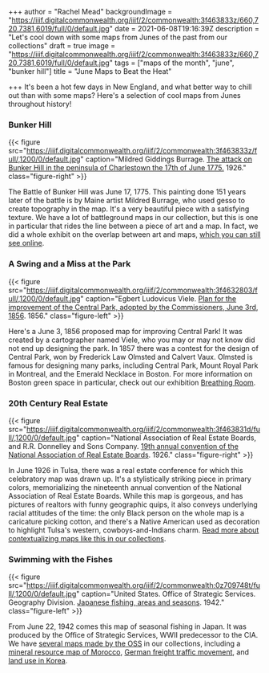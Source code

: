 +++
author = "Rachel Mead"
backgroundImage = "https://iiif.digitalcommonwealth.org/iiif/2/commonwealth:3f463833z/660,720,7381,6019/full/0/default.jpg"
date = 2021-06-08T19:16:39Z
description = "Let's cool down with some maps from Junes of the past from our collections"
draft = true
image = "https://iiif.digitalcommonwealth.org/iiif/2/commonwealth:3f463833z/660,720,7381,6019/full/0/default.jpg"
tags = ["maps of the month", "june", "bunker hill"]
title = "June Maps to Beat the Heat"

+++
It's been a hot few days in New England, and what better way to chill out than with some maps? Here's a selection of cool maps from Junes throughout history!

### Bunker Hill

{{< figure src="https://iiif.digitalcommonwealth.org/iiif/2/commonwealth:3f463833z/full/,1200/0/default.jpg" caption="Mildred Giddings Burrage. [The attack on Bunker Hill in the peninsula of Charlestown the 17th of June 1775.](https://collections.leventhalmap.org/search/commonwealth:3f463832p) 1926." class="figure-right" >}}

The Battle of Bunker Hill was June 17, 1775. This painting done 151 years later of the battle is by Maine artist Mildred Burrage, who used gesso to create topography in the map. It's a very beautiful piece with a satisfying texture. We have a lot of battleground maps in our collection, but this is one in particular that rides the line between a piece of art and a map. In fact, we did a whole exhibit on the overlap between art and maps, [which you can still see online](https://collections.leventhalmap.org/exhibits/23).

### A Swing and a Miss at the Park

{{< figure src="https://iiif.digitalcommonwealth.org/iiif/2/commonwealth:3f4632803/full/,1200/0/default.jpg" caption="Egbert Ludovicus Viele. [Plan for the improvement of the Central Park, adopted by the Commissioners, June 3rd, 1856](https://collections.leventhalmap.org/search/commonwealth:3f463279b). 1856." class="figure-left" >}}

Here's a June 3, 1856 proposed map for improving Central Park! It was created by a cartographer named Viele, who you may or may not know did not end up designing the park. In 1857 there was a contest for the design of Central Park, won by Frederick Law Olmsted and Calvert Vaux. Olmsted is famous for designing many parks, including Central Park, Mount Royal Park in Montreal, and the Emerald Necklace in Boston. For more information on Boston green space in particular, check out our exhibition [Breathing Room](https://collections.leventhalmap.org/exhibits/21).

### 20th Century Real Estate

{{< figure src="https://iiif.digitalcommonwealth.org/iiif/2/commonwealth:3f463831d/full/,1200/0/default.jpg" caption="National Association of Real Estate Boards, and R.R. Donnelley and Sons Company. [19th annual convention of the National Association of Real Estate Boards](https://collections.leventhalmap.org/search/commonwealth:3f4638304). 1926." class="figure-right" >}}

In June 1926 in Tulsa, there was a real estate conference for which this celebratory map was drawn up. It's a stylistically striking piece in primary colors, memorializing the nineteenth annual convention of the National Association of Real Estate Boards. While this map is gorgeous, and has pictures of realtors with funny geographic quips, it also conveys underlying racial attitudes of the time: the only Black person on the whole map is a caricature picking cotton, and there's a Native American used as decoration to highlight Tulsa's western, cowboys-and-Indians charm. [Read more about contextualizing maps like this in our collections](https://www.leventhalmap.org/collections/contextualizing-collections/).

### Swimming with the Fishes

{{< figure src="https://iiif.digitalcommonwealth.org/iiif/2/commonwealth:0z709748t/full/,1200/0/default.jpg" caption="United States. Office of Strategic Services. Geography Division. [Japanese fishing, areas and seasons](https://collections.leventhalmap.org/search/commonwealth:0z709747j). 1942." class="figure-left" >}}

From June 22, 1942 comes this map of seasonal fishing in Japan. It was produced by the Office of Strategic Services, WWII predecessor to the CIA. We have [several maps made by the OSS](https://collections.leventhalmap.org/search?f%5Bname_facet_ssim%5D%5B%5D=United+States.+Office+of+Strategic+Services.+Geography+Division) in our collections, including a [mineral resource map of Morocco](https://collections.leventhalmap.org/search/commonwealth:ht250c05q), [German freight traffic movement](https://collections.leventhalmap.org/search/commonwealth:ht250791z), and [land use in Korea](https://collections.leventhalmap.org/search/commonwealth:ht250b81b).